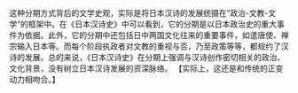 这种分期方式背后的文学史观，实际是将日本汉诗的发展统摄在“政治-文教-文学”的框架中。在《日本汉诗史》中可以看到，它的分期是以日本政治史的重大事件为依据。此外，它的分期中还包括日中两国文化往来的重要事件，如遣唐使、禅宗输入日本等。而每个阶段执政者对文教的重视与否，乃至政策等等，都规约了汉诗的发展。总的来说，《日本汉诗史》在分期上强调与汉诗创作密切相关的政治、文化背景，没有树立日本汉诗发展的资深脉络。
【实际上，这还是和传统的正变动力相吻合。】
